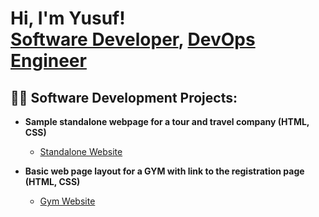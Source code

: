 <h1>Hi, I'm Yusuf! <br/><a href="https://github.com/yusuftechx">Software Developer</a>, <a href="https://linkedin.com/in/yusuf-agbeleshola/">DevOps Engineer</a></h1>

<h2>👨‍💻 Software Development Projects:</h2>

- <b>Sample standalone webpage for a tour and travel company (HTML, CSS)</b>
  - [Standalone Website](https://github.com/lagosyusuf/yusuf-webapp)

- <b>Basic web page layout for a GYM with link to the registration page (HTML, CSS)</b>
  -  [Gym Website](https://github.com/yusuftechx/Mini-Project-Gym-Demo)


















<!--
**yusuftechx/yusuftechx** is a ✨ _special_ ✨ repository because its `README.md` (this file) appears on your GitHub profile.

Here are some ideas to get you started:

- 🔭 I’m currently working on ...
- 🌱 I’m currently learning ...
- 👯 I’m looking to collaborate on ...
- 🤔 I’m looking for help with ...
- 💬 Ask me about ...
- 📫 How to reach me: ...
- 😄 Pronouns: ...
- ⚡ Fun fact: ...
-->
